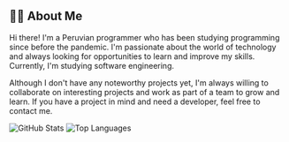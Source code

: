## 🐱‍👤 About Me

Hi there! I'm a Peruvian programmer who has been studying programming since before the pandemic. I'm passionate about the world of technology and always looking for opportunities to learn and improve my skills. Currently, I'm studying software engineering.

Although I don't have any noteworthy projects yet, I'm always willing to collaborate on interesting projects and work as part of a team to grow and learn. If you have a project in mind and need a developer, feel free to contact me.
  

<img src="https://github-readme-stats.vercel.app/api?username=LMHGgxy&show_icons=true&theme=transparent" alt="GitHub Stats" />
<img src="https://github-readme-stats.vercel.app/api/top-langs/?username=LMHGgxy&layout=compact&theme=transparent" alt="Top Languages" />
